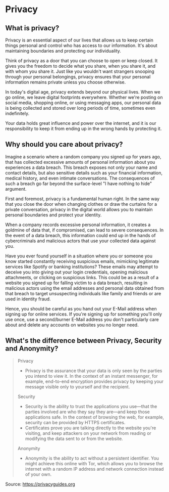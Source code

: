 # Privacy

## What is privacy?

Privacy is an essential aspect of our lives that allows us to keep certain things personal and control who has access to our information. It's about maintaining boundaries and protecting our individuality.

Think of privacy as a door that you can choose to open or keep closed. It gives you the freedom to decide what you share, when you share it, and with whom you share it. Just like you wouldn't want strangers snooping through your personal belongings, privacy ensures that your personal information remains private unless you choose otherwise.

In today's digital age, privacy extends beyond our physical lives. When we go online, we leave digital footprints everywhere. Whether we're posting on social media, shopping online, or using messaging apps, our personal data is being collected and stored over long periods of time, sometimes even indefinitely.

Your data holds great influence and power over the internet, and it is our responsibility to keep it from ending up in the wrong hands by protecting it.

## Why should you care about privacy?

Imagine a scenario where a random company you signed up for years ago, that has collected excessive amounts of personal information about you experiences a data breach. This breach exposes not only your name and contact details, but also sensitive details such as your financial information, medical history, and even intimate conversations. The consequences of such a breach go far beyond the surface-level "I have nothing to hide" argument.

First and foremost, privacy is a fundamental human right. In the same way that you close the door when changing clothes or draw the curtains for a private conversation, privacy in the digital world allows you to maintain personal boundaries and protect your identity.

When a company records excessive personal information, it creates a goldmine of data that, if compromised, can lead to severe consequences. In the event of a data breach, this information could end up in the hands of cybercriminals and malicious actors that use your collected data against you.

Have you ever found yourself in a situation where you or someone you know started constantly receiving suspicious emails, mimicking legitimate services like Spotify or banking institutions? These emails may attempt to deceive you into giving out your login credentials, opening malicious attachments, or clicking on suspicious links. This could be as a result of a website you signed up for falling victim to a data breach, resulting in malicious actors using the email addresses and personal data obtained from that breach to target unsuspecting individuals like family and friends or are used in identity fraud.

Hence, you should be careful as you hand out your E-Mail address when signing up for online services. If you're signing up for something you'll only use once, use a second/burner E-Mail address you don't particularly care about and delete any accounts on websites you no longer need.

## What's the difference between Privacy, Security and Anonymity?

<blockquote>

Privacy

- Privacy is the assurance that your data is only seen by the parties you intend to view it. In the context of an instant messenger, for example, end-to-end encryption provides privacy by keeping your message visible only to yourself and the recipient.

Security

- Security is the ability to trust the applications you use—that the parties involved are who they say they are—and keep those applications safe. In the context of browsing the web, for example, security can be provided by HTTPS certificates.
- Certificates prove you are talking directly to the website you're visiting, and keep attackers on your network from reading or modifying the data sent to or from the website.

Anonymity

- Anonymity is the ability to act without a persistent identifier. You might achieve this online with Tor, which allows you to browse the internet with a random IP address and network connection instead of your own.

</blockquote>
Source: <a href="https://www.privacyguides.org/en/basics/why-privacy-matters/" target="\_blank">https://privacyguides.org</a>
